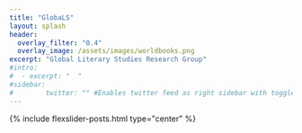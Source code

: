 ```yaml
---
title: "GlobaLS"
layout: splash
header:
  overlay_filter: "0.4"
  overlay_image: /assets/images/worldbooks.png
excerpt: "Global Literary Studies Research Group"
#intro:
#  - excerpt: "  "
#sidebar:
#        twitter: "" #Enables twitter feed as right sidebar with toggle options (when responsive)
---
```


{% include flexslider-posts.html type="center" %}
